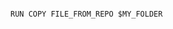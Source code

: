 <!-- layout:code post: build-grid_envoironment-variables-in-buildgrid -->

```

RUN COPY FILE_FROM_REPO $MY_FOLDER

```
